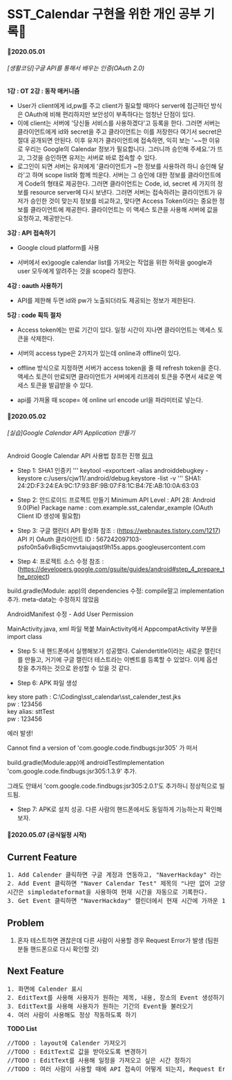 # SST_Calendar 구현을 위한 개인 공부 기록:pencil:
#### :date:2020.05.01
###### [생활코딩]구글 API를 통해서 배우는 인증(OAuth 2.0)
**1강 : OT**
**2강 : 동작 매커니즘**
- User가 client에게 id,pw를 주고 client가 필요할 때마다 server에 접근하던 방식은 OAuth에 비해 편리하지만 보안성이 부족하다는 엄청난 단점이 있다.
- 이에 client는 서버에 '당신들 서비스를 사용하겠다'고 등록을 한다. 그러면 서버는 클라이언트에게 id와 secret을 주고 클라이언트는 이를 저장한다 여기서 secret은 절대 공개되면 안된다. 이후 유저가 클라이언트에 접속하면, 익히 보는 '~~한 이유로 우리는 Google의 Calendar 정보가 필요합니다. 그러니까 승인해 주세요.'가 뜨고, 그것을 승인하면 유저는 서버로 바로 접속할 수 있다. 
- 로그인이 되면 서버는 유저에게 '클라이언트가 ~한 정보를 사용하려 하니 승인해 달라'고 하며 scope list와 함께 띄운다. 서버는 그 승인에 대한 정보를 클라이언트에게 Code의 형태로 제공한다. 그러면 클라이언트는 Code, id, secret 세 가지의 정보를 resource server에 다시 보낸다. 그러면 서버는 접속하려는 클라이언트가 유저가 승인한 것이 맞는지 정보를 비교하고, 맞다면 Access Token이라는 중요한 정보를 클라이언트에 제공한다. 클라이언트는 이 액세스 토큰을 사용해 서버에 값을 요청하고, 제공받는다.

**3강 : API 접속하기**
- Google cloud platform를 사용

- 서버에서 ex)google calendar list를 가져오는 작업을 위한 허락을 google과 user 모두에게 알려주는 것을 scope라 칭한다.  

**4강 : oauth 사용하기**
- API를 제한해 두면 id와 pw가 노출되더라도 제공되는 정보가 제한된다.

**5강 : code 획득 절차**
- Access token에는 만료 기간이 있다. 일정 시간이 지나면 클라이언트는 액세스 토큰을 삭제한다.
- 서버의 access type은 2가지가 있는데 online과 offline이 있다.
- offline 방식으로 지정하면 서버가 access token을 줄 때 refresh token을 준다. 액세스 토큰이 만료되면 클라이언트가 서버에게 리프레쉬 토큰을 주면서 새로운 액세스 토큰을 발급받을 수 있다.

- api를 가져올 때 scope= 에 online url encode url을 파라미터로 넣는다.


#### :date:2020.05.02
###### [실습]Google Calendar API Application 만들기
Android Google Calendar API 사용법 참조한 진행 [링크](https://solokim.tistory.com/6)

- Step 1: SHA1 인증키
'''
keytool -exportcert -alias androiddebugkey -keystore c:/users/cjw11/.android/debug.keystore -list -v
'''
SHA1: 24:2D:F3:24:EA:9C:17:93:BF:9B:07:F8:1C:B4:7E:AB:10:0A:63:03

- Step 2: 안드로이드 프로젝트 만들기
Minimum API Level : API 28: Android 9.0(Pie)
Package name : com.example.sst_calendar_example (OAuth Client ID 생성에 필요함)

- Step 3: 구글 캘린더 API 활성화
참조 : (https://webnautes.tistory.com/1217)
API 키
OAuth 클라이언트 ID : 567242097103-psfo0n5a6v8iq5cmvvtaiujaqst9h15s.apps.googleusercontent.com

- Step 4: 프로젝트 소스 수정
참조 : (https://developers.google.com/gsuite/guides/android#step_4_prepare_the_project)

build.gradle(Module: app)의 dependencies 수정: compile말고 implementation 추가. meta-data는 수정하지 않았음

AndroidManifest 수정 - Add User Permission

MainActivity.java, xml 파일 복붙
MainActivity에서 AppcompatActivity 부분을 import class

- Step 5: 내 핸드폰에서 실행해보기
성공했다. Calendertitle이라는 새로운 캘린더를 만들고, 거기에 구글 캘린더 테스트라는 이벤트를 등록할 수 있었다. 이제 옵션 창을 추가하는 것으로 완성할 수 있을 것 같다.

- Step 6: APK 파일 생성

key store path : C:\Coding\sst_calendar\sst_calender_test.jks</br>
pw : 123456</br>
key alias: sttTest</br>
pw : 123456</br>

에러 발생!</br>

Cannot find a version of 'com.google.code.findbugs:jsr305' 
가 떠서</br>

 build.gradle(Module:app)에 androidTestImplementation 'com.google.code.findbugs:jsr305:1.3.9' 추가.</br> 

그래도 안돼서 'com.google.code.findbugs:jsr305:2.0.1'도 추가하니 정상적으로 빌드됨.</br>


- Step 7: APK로 설치
성공. 다른 사람의 핸드폰에서도 동일하게 기능하는지 확인해 보자.

#### :date:2020.05.07 (공식일정 시작)

## Current Feature
<pre>
1. Add Calender 클릭하면 구글 계정과 연동하고, "NaverHackday" 라는 새 캘린더 생성
2. Add Event 클릭하면 "Naver Calendar Test" 제목의 "나만 없어 고양이" 내용이 생성된다. Location은 "안산시". 
시간은 simpledateformat을 사용하여 현재 시간을 자동으로 기록한다.
3. Get Event 클릭하면 "NaverHackday" 캘린더에서 현재 시간에 가까운 10개의 일정을 가져온다.
</pre>

## Problem 
1. 혼자 테스트하면 괜찮은데 다른 사람이 사용할 경우 Request Error가 발생 (팀원 분들 핸드폰으로 다시 확인할 것)

## Next Feature
<pre>
1. 화면에 Calender 표시
2. EditText를 사용해 사용자가 원하는 제목, 내용, 장소의 Event 생성하기
3. EditText를 사용해 사용자가 원하는 기간의 Event들 불러오기
4. 여러 사람이 사용해도 정상 작동하도록 하기
</pre>
**TODO List**

<pre>
//TODO : layout에 Calender 가져오기</br>//TODO : EditText로 값을 받아오도록 변경하기</br>//TODO : EditText를 사용해 일정을 가져오고 싶은 시간 정하기</br>//TODO : 여러 사람이 사용할 때에 API 접속이 어떻게 되는지, Request Error 원인은 무엇인지 파악
</pre>